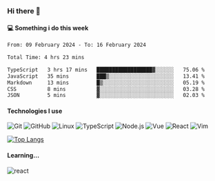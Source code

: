 ### Hi there 👋

#### 💻 Something i do this week

<!--START_SECTION:waka-->

```txt
From: 09 February 2024 - To: 16 February 2024

Total Time: 4 hrs 23 mins

TypeScript   3 hrs 17 mins   ██████████████████▓░░░░░░   75.06 %
JavaScript   35 mins         ███▒░░░░░░░░░░░░░░░░░░░░░   13.41 %
Markdown     13 mins         █▒░░░░░░░░░░░░░░░░░░░░░░░   05.19 %
CSS          8 mins          ▓░░░░░░░░░░░░░░░░░░░░░░░░   03.28 %
JSON         5 mins          ▓░░░░░░░░░░░░░░░░░░░░░░░░   02.03 %
```

<!--END_SECTION:waka-->


#### Technologies I use
![Git](https://img.shields.io/badge/-Git-222222?style=flat&logo=git&logoColor=F05032)
![GitHub](https://img.shields.io/badge/-GitHub-181717?style=flat&logo=github)
![Linux](https://img.shields.io/badge/-Linux-222222?style=flat&logo=linux&logoColor=FCC624)
![TypeScript](https://img.shields.io/badge/-TypeScript-000000?style=flat&logo=typescript)
![Node.js](https://img.shields.io/badge/-Node.js-222222?style=flat&logo=node.js&logoColor=339933)
![Vue](https://img.shields.io/badge/-Vue-222222?style=flat&logo=Vue.js&logoColor=4FC08D)
![React](https://img.shields.io/badge/-React-222222?style=flat&logo=React&logoColor=blue)
![Vim](https://img.shields.io/badge/-Vim-222222?style=flat&logo=Vim&logoColor=green)

[![Top Langs](https://github-readme-stats.vercel.app/api/top-langs/?username=GodlessLiu&layout=compact)](https://github.com/anuraghazra/github-readme-stats)
#### Learning...
![react](https://img.shields.io/badge/react-18-blue.svg)
